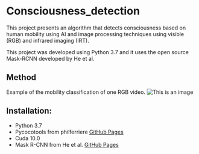 # Consciousness_detection
This project presents an algorithm that detects consciousness based on human mobility using AI and image processing techniques using visible (RGB) and infrared imaging (IRT).

This project was developed using Python 3.7 and it uses the open source Mask-RCNN developed by He et al.


## Method
Example of the mobility classification of one RGB video. ![This is an image](https://github.com/dddqqq/Consciousness_detection/blob/main/Figure%203.png)



## Installation:
- Python 3.7
- Pycocotools from philferriere [GitHub Pages](https://github.com/philferriere/cocoapi)
- Cuda 10.0
- Mask R-CNN from He et al.  [GitHub Pages](https://github.com/matterport/Mask_RCNN)
